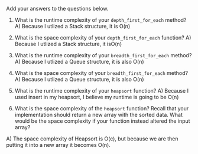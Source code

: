 Add your answers to the questions below.

1. What is the runtime complexity of your `depth_first_for_each` method?
A) Because I utlized a Stack structure, it is O(n)
2. What is the space complexity of your `depth_first_for_each` function?
A) Because I utlized a Stack structure, it isO(n)
3. What is the runtime complexity of your `breadth_first_for_each` method?
A) Because I utlized a Queue structure, it is also O(n)
4. What is the space complexity of your `breadth_first_for_each` method?
A) Because I utlized a Queue structure, it is also O(n)
5. What is the runtime complexity of your `heapsort` function?
A) Because I used insert in my heapsort, I believe my runtime is going to be O(n)

6. What is the space complexity of the `heapsort` function? Recall that your implementation should return a new array with the sorted data. What would be the space complexity if your function instead altered the input array?

A) The space complexity of Heapsort is O(c), but because we are then putting it into a new array it becomes O(n).  